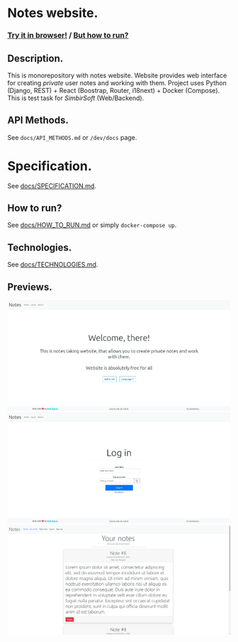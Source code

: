 # Notes website.
### [Try it in browser!](http://notes.kirillzhosul.site) / [But how to run?](/docs/HOW_TO_RUN.md)

## Description.
This is monorepository with notes website.
Website provides web interface for creating *private* user notes and working with them.
Project uses Python (Django, REST) + React (Boostrap, Router, i18next) + Docker (Compose).
This is test task for *SimbirSoft* (Web/Backend).

## API Methods.
See `docs/API_METHODS.md` or `/dev/docs` page.

# Specification.
See [docs/SPECIFICATION.md](/docs/SPECIFICATION.md).

## How to run?
See [docs/HOW_TO_RUN.md](/docs/HOW_TO_RUN.md) or simply `docker-compose up`.

## Technologies.
See [docs/TECHNOLOGIES.md](/docs/TECHNOLOGIES.md).

## Previews.
![Home page](/previews/home.jpg)
![Login page](/previews/login.jpg)
![Notes list page](/previews/list.png)